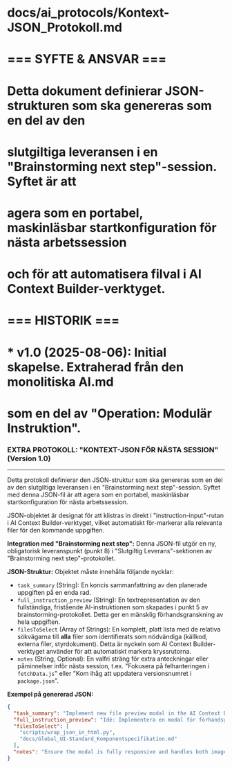 # docs/ai_protocols/Kontext-JSON_Protokoll.md
#
# === SYFTE & ANSVAR ===
# Detta dokument definierar JSON-strukturen som ska genereras som en del av den
# slutgiltiga leveransen i en "Brainstorming next step"-session. Syftet är att
# agera som en portabel, maskinläsbar startkonfiguration för nästa arbetssession
# och för att automatisera filval i AI Context Builder-verktyget.
#
# === HISTORIK ===
# * v1.0 (2025-08-06): Initial skapelse. Extraherad från den monolitiska AI.md
#   som en del av "Operation: Modulär Instruktion".

### EXTRA PROTOKOLL: "KONTEXT-JSON FÖR NÄSTA SESSION" (Version 1.0)
-----------------------------------------------------------------
Detta protokoll definierar den JSON-struktur som ska genereras som en del av den slutgiltiga leveransen i en "Brainstorming next step"-session. Syftet med denna JSON-fil är att agera som en portabel, maskinläsbar startkonfiguration för nästa arbetssession.

JSON-objektet är designat för att klistras in direkt i "instruction-input"-rutan i AI Context Builder-verktyget, vilket automatiskt för-markerar alla relevanta filer för den kommande uppgiften.

**Integration med "Brainstorming next step":**
Denna JSON-fil utgör en ny, obligatorisk leveranspunkt (punkt 8) i "Slutgiltig Leverans"-sektionen av "Brainstorming next step"-protokollet.

**JSON-Struktur:**
Objektet måste innehålla följande nycklar:

*   `task_summary` (String): En koncis sammanfattning av den planerade uppgiften på en enda rad.
*   `full_instruction_preview` (String): En textrepresentation av den fullständiga, fristående AI-instruktionen som skapades i punkt 5 av brainstorming-protokollet. Detta ger en mänsklig förhandsgranskning av hela uppgiften.
*   `filesToSelect` (Array of Strings): En komplett, platt lista med de relativa sökvägarna till **alla** filer som identifierats som nödvändiga (källkod, externa filer, styrdokument). Detta är nyckeln som AI Context Builder-verktyget använder för att automatiskt markera kryssrutorna.
*   `notes` (String, Optional): En valfri sträng för extra anteckningar eller påminnelser inför nästa session, t.ex. "Fokusera på felhanteringen i `fetchData.js`" eller "Kom ihåg att uppdatera versionsnumret i `package.json`".

**Exempel på genererad JSON:**

```json
{
  "task_summary": "Implement new file preview modal in the AI Context Builder.",
  "full_instruction_preview": "Idé: Implementera en modal för förhandsgranskning av filer i AI Context Builder. Plan: 1. Uppdatera HTML-strukturen i `wrap_json_in_html.py` med en dold modal-komponent. 2. Skriv JavaScript-logik för att fånga klick på filnamn. 3. Implementera `fetch` för att hämta filinnehåll från GitHub. 4. Visa bild- eller textinnehåll i modalen. 5. Styla modalen enligt UI-standard.",
  "filesToSelect": [
    "scripts/wrap_json_in_html.py",
    "docs/Global_UI-Standard_Komponentspecifikation.md"
  ],
  "notes": "Ensure the modal is fully responsive and handles both image and text files gracefully."
}
